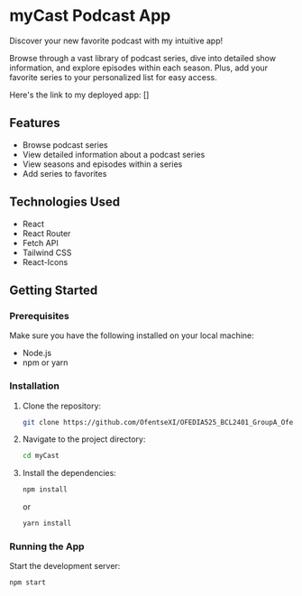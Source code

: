 # myCast Podcast App

Discover your new favorite podcast with my intuitive app!

Browse through a vast library of podcast series, dive into detailed show information, and explore episodes within each season. Plus, add your favorite series to your personalized list for easy access.

Here's the link to my deployed app: []

## Features

- Browse podcast series
- View detailed information about a podcast series
- View seasons and episodes within a series
- Add series to favorites

## Technologies Used

- React
- React Router
- Fetch API
- Tailwind CSS
- React-Icons

## Getting Started

### Prerequisites

Make sure you have the following installed on your local machine:

- Node.js
- npm or yarn

### Installation

1. Clone the repository:

    ```bash
    git clone https://github.com/OfentseXI/OFEDIA525_BCL2401_GroupA_Ofentse-Diale_DJS11-main.git
    ```

2. Navigate to the project directory:

    ```bash
    cd myCast
    ```

3. Install the dependencies:

    ```bash
    npm install
    ```

    or

    ```bash
    yarn install
    ```

### Running the App

Start the development server:

```bash
npm start

